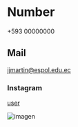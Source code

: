 # Number
+593 00000000
## Mail
jjmartin@espol.edu.ec
### Instagram
[user](https://www.instagram.com/badbunnypr/)

![imagen](https://cdn.pixabay.com/photo/2016/08/09/17/52/instagram-1581266_640.jpg)
